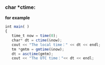 ### char *ctime:

__for example__

```javascript
int main( )
{
   time_t now = time(0);   
   char* dt = ctime(&now); 
   cout << "The local time：" << dt << endl;
   tm *gmtm = gmtime(&now);
   dt = asctime(gmtm);
   cout << "The UTC time："<< dt << endl;
```
